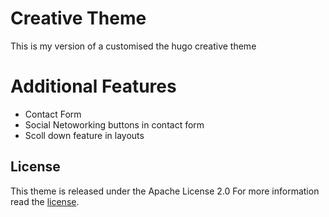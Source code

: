 # Creative Theme

This is my version of  a customised the hugo creative theme 

# Additional Features

* Contact Form
* Social Netoworking buttons in contact form
* Scoll down feature in layouts


## License

This theme is released under the Apache License 2.0 For more information read the [license](https://github.com/kamalim/creative-x/blob/master/LICENSE).





